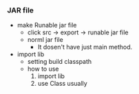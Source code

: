 ### JAR file

- make Runable jar file
  - click src -> export -> runable jar file
  - norml jar file
    - It dosen't have just main method.
- import lib
  - setting build classpath
  - how to use
    1. import lib
    2. use Class usually
